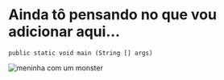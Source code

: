 # Ainda tô pensando no que vou adicionar aqui...

`public static void main (String [] args)`

![meninha com um monster](https://preview.redd.it/dibiy9c6isa71.jpg?auto=webp&s=0169f7fe43453ab5e73d3d0c42b3fc492bfb1b46)
